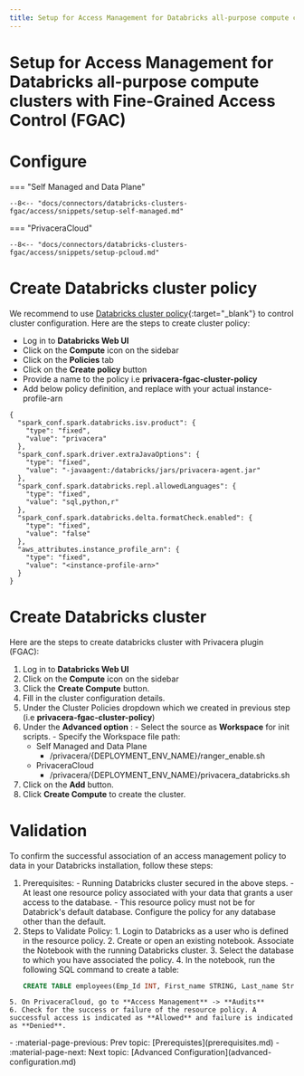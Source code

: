 ```yaml
---
title: Setup for Access Management for Databricks all-purpose compute clusters with Fine-Grained Access Control (FGAC)
---
```


# Setup for Access Management for Databricks all-purpose compute clusters with Fine-Grained Access Control (FGAC)

# Configure 

=== "Self Managed and Data Plane"

    --8<-- "docs/connectors/databricks-clusters-fgac/access/snippets/setup-self-managed.md"

=== "PrivaceraCloud"

    --8<-- "docs/connectors/databricks-clusters-fgac/access/snippets/setup-pcloud.md"



# Create Databricks cluster policy 
We recommend to use [Databricks cluster policy](https://docs.databricks.com/en/admin/clusters/policies.html){:target="_blank"} to control cluster configuration. Here are the steps to create cluster policy: 

  - Log in to **Databricks Web UI** 
  - Click on the **Compute** icon on the sidebar
  - Click on the **Policies** tab
  - Click on the **Create policy** button 
  - Provide a name to the policy i.e **privacera-fgac-cluster-policy**
  - Add below policy definition, and replace <instance-profile-arn> with your actual instance-profile-arn 
```shell
{
  "spark_conf.spark.databricks.isv.product": {
    "type": "fixed",
    "value": "privacera"
  },
  "spark_conf.spark.driver.extraJavaOptions": {
    "type": "fixed",
    "value": "-javaagent:/databricks/jars/privacera-agent.jar"
  },
  "spark_conf.spark.databricks.repl.allowedLanguages": {
    "type": "fixed",
    "value": "sql,python,r"
  },
  "spark_conf.spark.databricks.delta.formatCheck.enabled": {
    "type": "fixed",
    "value": "false"
  },
  "aws_attributes.instance_profile_arn": {
    "type": "fixed",
    "value": "<instance-profile-arn>"
  }
}

```


# Create Databricks cluster  
Here are the steps to create databricks cluster with Privacera plugin (FGAC): 

  1. Log in to **Databricks Web UI** 
  2. Click on the **Compute** icon on the sidebar
  3. Click the **Create Compute** button.
  4. Fill in the cluster configuration details.
  5. Under the Cluster Policies dropdown which we created in previous step (i.e **privacera-fgac-cluster-policy**)
  6. Under the **Advanced option** :
    - Select the source as **Workspace** for init scripts.
    - Specify the Workspace file path:
        - Self Managed and Data Plane
            - /privacera/{DEPLOYMENT_ENV_NAME}/ranger_enable.sh
        - PrivaceraCloud 
            - /privacera/{DEPLOYMENT_ENV_NAME}/privacera_databricks.sh  
  7. Click on the **Add** button.
  8. Click **Create Compute** to create the cluster.


# Validation
To confirm the successful association of an access management policy to data in your Databricks installation, follow these steps:

  1. Prerequisites:
  	- Running Databricks cluster secured in the above steps.
  	- At least one resource policy associated with your data that grants a user access to the database.
  	- This resource policy must not be for Databrick's default database. Configure the policy for any database other than the default.
  2. Steps to Validate Policy:
  	1. Login to Databricks as a user who is defined in the resource policy.
  	2. Create or open an existing notebook. Associate the Notebook with the running Databricks cluster.
  	3. Select the database to which you have associated the policy.
  	4. In the notebook, run the following SQL command to create a table:
  	   ```sql
  	   CREATE TABLE employees(Emp_Id INT, First_name STRING, Last_name String); 
  	   ```
  	5. On PrivaceraCloud, go to **Access Management** -> **Audits** 
  	6. Check for the success or failure of the resource policy. A successful access is indicated as **Allowed** and failure is indicated as **Denied**.



<div class="grid cards" markdown>
-   :material-page-previous: Prev topic: [Prerequistes](prerequisites.md)
-   :material-page-next: Next topic: [Advanced Configuration](advanced-configuration.md)
</div>
